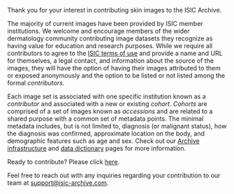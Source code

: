 Thank you for your interest in contributing skin images to the ISIC Archive.

The majority of current images have been provided by ISIC member institutions. We welcome and encourage members of the wider dermatology community contributing image datasets they recognize as having value for education and research purposes. While we require all contributors to agree to the [ISIC terms of use](#!/topWithHeader/tightDarkContentTop/termsOfUse) and provide a name and URL for themselves, a legal contact, and information about the source of the images, they will have the option of having their images attributed to them or exposed anonymously and the option to be listed or not listed among the formal *contributors*.

Each image set is associated with one specific institution known as a *contributor* and associated with a new or existing *cohort*. *Cohorts* are comprised of a set of images known as *accessions* and are related to a shared purpose with a common set of metadata points. The minimal metadata includes, but is not limited to, diagnosis (or malignant status), how the diagnosis was confirmed, approximate location on the body, and demographic features such as age and sex. Check out our [Archive infrastructure](#!/topWithHeader/tightContentTop/about/isicArchiveInfrastructure) and [data dictionary](#!/topWithHeader/tightContentTop/about/isicArchiveDataDictionary) pages for more information.

Ready to contribute? Please click [here](https://api.isic-archive.com/upload/select-or-create-contributor/).

Feel free to reach out with any inquiries regarding your contribution to our team at [support@isic-archive.com](mailto:support@isic-archive.com).
